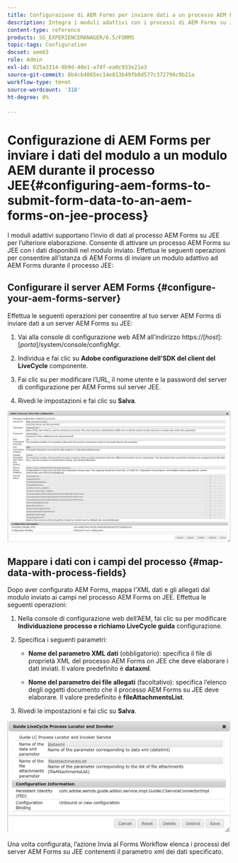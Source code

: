 ```yaml
---
title: Configurazione di AEM Forms per inviare dati a un processo AEM Forms on JEE
description: Integra i moduli adattivi con i processi di AEM Forms su JEE per l’elaborazione dei dati dei moduli.
content-type: reference
products: SG_EXPERIENCEMANAGER/6.5/FORMS
topic-tags: Configuration
docset: aem65
role: Admin
exl-id: 025a3314-8b9d-48e1-a74f-ea0c933e21e3
source-git-commit: 8b4cb4065ec14e813b49fb0d577c372790c9b21a
workflow-type: tm+mt
source-wordcount: '318'
ht-degree: 0%

---
```


# Configurazione di AEM Forms per inviare i dati del modulo a un modulo AEM durante il processo JEE{#configuring-aem-forms-to-submit-form-data-to-an-aem-forms-on-jee-process}

I moduli adattivi supportano l’invio di dati al processo AEM Forms su JEE per l’ulteriore elaborazione. Consente di attivare un processo AEM Forms su JEE con i dati disponibili nel modulo inviato. Effettua le seguenti operazioni per consentire all’istanza di AEM Forms di inviare un modulo adattivo ad AEM Forms durante il processo JEE:

## Configurare il server AEM Forms {#configure-your-aem-forms-server}

Effettua le seguenti operazioni per consentire al tuo server AEM Forms di inviare dati a un server AEM Forms su JEE:

1. Vai alla console di configurazione web AEM all’indirizzo https://[*host*]:[*porta*]/system/console/configMgr.

1. Individua e fai clic su **Adobe configurazione dell’SDK del client del LiveCycle** componente.
1. Fai clic su per modificare l’URL, il nome utente e la password del server di configurazione per AEM Forms sul server JEE.
1. Rivedi le impostazioni e fai clic su **Salva**.

![Adobe configurazione dell’SDK client del LiveCycle](assets/clientsdkconfiguration.jpg)

## Mappare i dati con i campi del processo {#map-data-with-process-fields}

Dopo aver configurato AEM Forms, mappa l’XML dati e gli allegati dal modulo inviato ai campi nel processo AEM Forms on JEE. Effettua le seguenti operazioni:

1. Nella console di configurazione web dell’AEM, fai clic su per modificare **Individuazione processo e richiamo LiveCycle guida** configurazione.
1. Specifica i seguenti parametri:

   * **Nome del parametro XML dati** (obbligatorio): specifica il file di proprietà XML del processo AEM Forms on JEE che deve elaborare i dati inviati. Il valore predefinito è **dataxml**.

   * **Nome del parametro dei file allegati** (facoltativo): specifica l’elenco degli oggetti documento che il processo AEM Forms su JEE deve elaborare. Il valore predefinito è **fileAttachmentsList**.

1. Rivedi le impostazioni e fai clic su **Salva**.

![Individuazione processo e richiamo LiveCycle guida](assets/test3.jpg)

Una volta configurata, l’azione Invia al Forms Workflow elenca i processi del server AEM Forms su JEE contenenti il parametro xml dei dati specificato.
